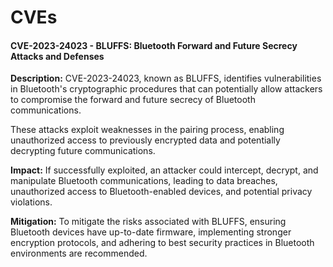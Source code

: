 # CVEs

#### CVE-2023-24023 - BLUFFS: Bluetooth Forward and Future Secrecy Attacks and Defenses

**Description:** CVE-2023-24023, known as BLUFFS, identifies vulnerabilities in Bluetooth's cryptographic procedures that can potentially allow attackers to compromise the forward and future secrecy of Bluetooth communications.&#x20;

These attacks exploit weaknesses in the pairing process, enabling unauthorized access to previously encrypted data and potentially decrypting future communications.

**Impact:** If successfully exploited, an attacker could intercept, decrypt, and manipulate Bluetooth communications, leading to data breaches, unauthorized access to Bluetooth-enabled devices, and potential privacy violations.

**Mitigation:** To mitigate the risks associated with BLUFFS, ensuring Bluetooth devices have up-to-date firmware, implementing stronger encryption protocols, and adhering to best security practices in Bluetooth environments are recommended.
